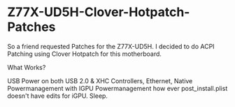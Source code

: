 # Z77X-UD5H-Clover-Hotpatch-Patches

So a friend requested Patches for the Z77X-UD5H. I decided to do ACPI Patching using Clover Hotpatch for this motherboard.

What Works?

USB Power on both USB 2.0 & XHC Controllers,
Ethernet,
Native Powermanagement with IGPU Powermanagement how ever post_install.plist doesn't have edits for iGPU.
Sleep.

